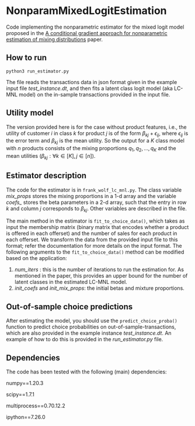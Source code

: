 # NonparamMixedLogitEstimation
Code implementing the nonparametric estimator for the mixed logit model proposed in the [A conditional gradient approach for nonparametric estimation of mixing distributions](https://pubsonline.informs.org/doi/10.1287/mnsc.2019.3373) paper.

## How to run
`python3 run_estimator.py`

The file reads the transactions data in json format given in the example input file *test_instance.dt*, and then fits a latent class logit model (aka LC-MNL model) on the in-sample transactions provided in the input file.

## Utility model
The version provided here is for the case without product features, i.e., the utility of customer $i$ in class $k$ for product $j$ is of the form $\beta_{kj} + \epsilon_{ij}$, where $\epsilon_{ij}$ is the error term and $\beta_{kj}$ is the mean utility. So the output for a $K$ class model with $n$ products consists of the mixing proportions $q_1, q_2, \ldots, q_K$ and the mean utilities $(\beta_{kj} : \forall k \in [K], j \in [n])$.

## Estimator description
The code for the estimator is in `frank_wolf_lc_mnl.py`. The class variable *mix_props* stores the mixing proportions in a 1-d array and the variable *coefs_* stores the beta parameters in a 2-d array, such that the entry in row $k$ and column $j$ corresponds to $\beta_{kj}$. Other variables are described in the file.

The main method in the estimator is `fit_to_choice_data()`, which takes as input the membership matrix (binary matrix that encodes whether a product is offered in each offerset) and the number of sales for each product in each offerset. We transform the data from the provided input file to this format; refer the documentation for more details on the input format. The following arguments to the `fit_to_choice_data()` method can be modified based on the application:

1. *num_iters* : this is the number of iterations to run the estimation for. As mentioned in the paper, this provides an upper bound for the number of latent classes in the estimated LC-MNL model.
2. *init_coefs* and *init_mix_props*: the initial betas and mixture proportions. 

## Out-of-sample choice predictions
After estimating the model, you should use the `predict_choice_proba()` function to predict choice probabilities on out-of-sample-transactions, which are also provided in the example instance *test_instance.dt*. An example of how to do this is provided in the *run_estimator.py* file.

## Dependencies
The code has been tested with the following (main) dependencies:

numpy==1.20.3

scipy==1.7.1

multiprocess==0.70.12.2

ipython==7.26.0

